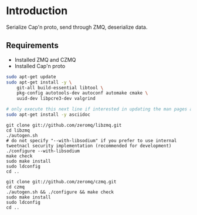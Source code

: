 # Introduction

Serialize Cap'n proto, send through ZMQ, deserialize data.

## Requirements
- Installed ZMQ and CZMQ
- Installed Cap'n proto

```bash
sudo apt-get update
sudo apt-get install -y \
    git-all build-essential libtool \
    pkg-config autotools-dev autoconf automake cmake \
    uuid-dev libpcre3-dev valgrind

# only execute this next line if interested in updating the man pages as well (adds to build time):
sudo apt-get install -y asciidoc
```

```
git clone git://github.com/zeromq/libzmq.git
cd libzmq
./autogen.sh
# do not specify "--with-libsodium" if you prefer to use internal tweetnacl security implementation (recommended for development)
./configure --with-libsodium
make check
sudo make install
sudo ldconfig
cd ..

git clone git://github.com/zeromq/czmq.git
cd czmq
./autogen.sh && ./configure && make check
sudo make install
sudo ldconfig
cd ..
```